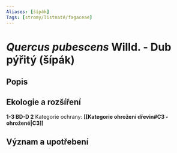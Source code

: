 ```yaml
---
Aliases: [šípák]
Tags: [stromy/listnaté/fagaceae]
---
```


# *Quercus pubescens* Willd. - Dub pýřitý (šípák)

## Popis

## Ekologie a rozšíření
**1-3 BD-D 2**
Kategorie ochrany: **[[Kategorie ohrožení dřevin#C3 - ohrožené|C3]]**



## Význam a upotřebení


